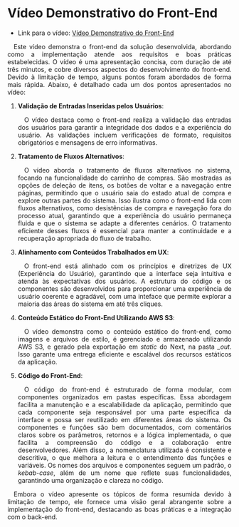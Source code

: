 <div align="justify">

# Vídeo Demonstrativo do Front-End

- Link para o vídeo: [Vídeo Demonstrativo do Front-End](https://www.youtube.com/watch?v=A7AP1pnSw4U)

&emsp;Este vídeo demonstra o front-end da solução desenvolvida, abordando como a implementação atende aos requisitos e boas práticas estabelecidas. O vídeo é uma apresentação concisa, com duração de até três minutos, e cobre diversos aspectos do desenvolvimento do front-end. Devido à limitação de tempo, alguns pontos foram abordados de forma mais rápida. Abaixo, é detalhado cada um dos pontos apresentados no vídeo:

1. **Validação de Entradas Inseridas pelos Usuários**:

   &emsp;O vídeo destaca como o front-end realiza a validação das entradas dos usuários para garantir a integridade dos dados e a experiência do usuário. As validações incluem verificações de formato, requisitos obrigatórios e mensagens de erro informativas.

2. **Tratamento de Fluxos Alternativos**:

    &emsp;O vídeo aborda o tratamento de fluxos alternativos no sistema, focando na funcionalidade do carrinho de compras. São mostradas as opções de deleção de itens, os botões de voltar e a navegação entre páginas, permitindo que o usuário saia do estado atual de compra e explore outras partes do sistema. Isso ilustra como o front-end lida com fluxos alternativos, como desistências de compra e navegação fora do processo atual, garantindo que a experiência do usuário permaneça fluida e que o sistema se adapte a diferentes cenários. O tratamento eficiente desses fluxos é essencial para manter a continuidade e a recuperação apropriada do fluxo de trabalho.

3. **Alinhamento com Conteúdos Trabalhados em UX**:

   &emsp;O front-end está alinhado com os princípios e diretrizes de UX (Experiência do Usuário), garantindo que a interface seja intuitiva e atenda às expectativas dos usuários. A estrutura do código e os componentes são desenvolvidos para proporcionar uma experiência de usuário coerente e agradável, com uma inteface que permite explorar a maioria das áreas do sistema em até três cliques.

4. **Conteúdo Estático do Front-End Utilizando AWS S3**:

   &emsp;O vídeo demonstra como o conteúdo estático do front-end, como imagens e arquivos de estilo, é gerenciado e armazenado utilizando AWS S3, e gerado pela exportação em *static* do Next, na pasta *_out*. Isso garante uma entrega eficiente e escalável dos recursos estáticos da aplicação.

5. **Código do Front-End**:

    &emsp;O código do front-end é estruturado de forma modular, com componentes organizados em pastas específicas. Essa abordagem facilita a manutenção e a escalabilidade da aplicação, permitindo que cada componente seja responsável por uma parte específica da interface e possa ser reutilizado em diferentes áreas do sistema. Os componentes e funções são bem documentados, com comentários claros sobre os parâmetros, retornos e a lógica implementada, o que facilita a compreensão do código e a colaboração entre desenvolvedores. Além disso, a nomenclatura utilizada é consistente e descritiva, o que melhora a leitura e o entendimento das funções e variáveis. Os nomes dos arquivos e componentes seguem um padrão, o *kebab-case*, além de um nome que reflete suas funcionalidades, garantindo uma organização e clareza no código.


&emsp;Embora o vídeo apresente os tópicos de forma resumida devido à limitação de tempo, ele fornece uma visão geral abrangente sobre a implementação do front-end, destacando as boas práticas e a integração com o back-end.

</div>
